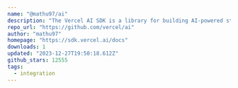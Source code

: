 ```yaml
---
name: "@mathu97/ai"
description: "The Vercel AI SDK is a library for building AI-powered streaming text and chat UIs."
repo_url: "https://github.com/vercel/ai"
author: "mathu97"
homepage: "https://sdk.vercel.ai/docs"
downloads: 1
updated: "2023-12-27T19:50:18.612Z"
github_stars: 12555
tags: 
  - integration
---
```

